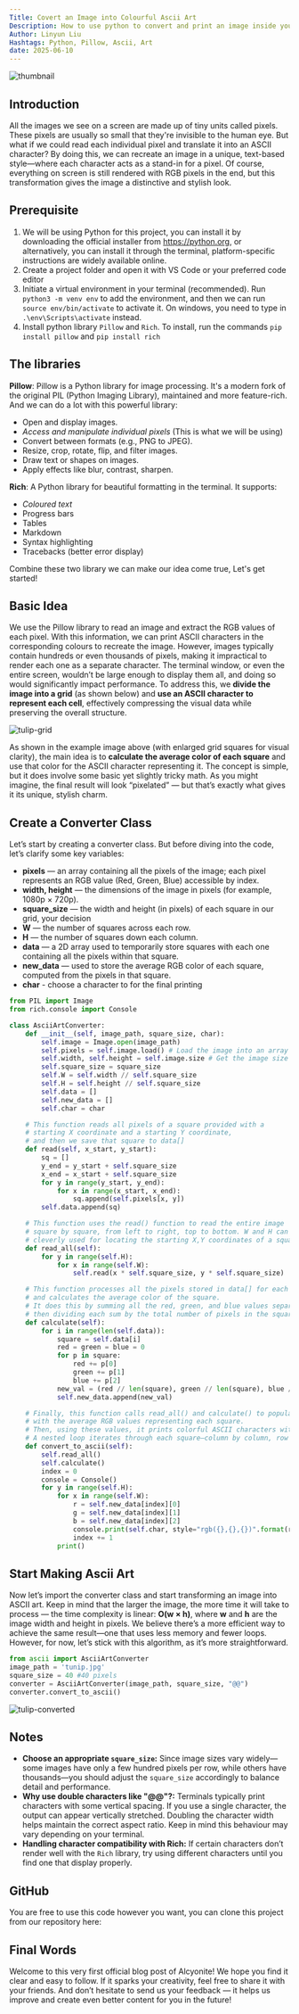 ```yaml
---
Title: Covert an Image into Colourful Ascii Art
Description: How to use python to convert and print an image inside your terminal with colourful ascii characters.
Author: Linyun Liu
Hashtags: Python, Pillow, Ascii, Art
date: 2025-06-10
---
```

![thumbnail](resources/thumbnail.jpg)
## Introduction
All the images we see on a screen are made up of tiny units called pixels. These pixels are usually so small that they're invisible to the human eye. But what if we could read each individual pixel and translate it into an ASCII character? By doing this, we can recreate an image in a unique, text-based style—where each character acts as a stand-in for a pixel. Of course, everything on screen is still rendered with RGB pixels in the end, but this transformation gives the image a distinctive and stylish look.

## Prerequisite
1. We will be using Python for this project, you can install it by downloading the official installer from https://python.org, or alternatively, you can install it through the terminal, platform-specific instructions are widely available online.
2. Create a project folder and open it with VS Code or your preferred code editor
3. Initiate a virtual environment in your terminal (recommended). Run `python3 -m venv env` to add the environment, and then we can run `source env/bin/activate` to activate it. On windows, you need to type in `.\env\Scripts\activate` instead.
4. Install python library `Pillow` and `Rich`. To install, run the commands `pip install pillow` and `pip install rich`

## The libraries
**Pillow**: Pillow is a Python library for image processing. It's a modern fork of the original PIL (Python Imaging Library), maintained and more feature-rich. And we can do a lot with this powerful library: 
- Open and display images.
- *Access and manipulate individual pixels* (This is what we will be using)
- Convert between formats (e.g., PNG to JPEG).
- Resize, crop, rotate, flip, and filter images.
- Draw text or shapes on images.
- Apply effects like blur, contrast, sharpen.

**Rich**:  A Python library for beautiful formatting in the terminal. It supports:
- *Coloured text*
- Progress bars
- Tables
- Markdown
- Syntax highlighting
- Tracebacks (better error display)

Combine these two library we can make our idea come true, Let's get started!

## Basic Idea
We use the Pillow library to read an image and extract the RGB values of each pixel. With this information, we can print ASCII characters in the corresponding colours to recreate the image. However, images typically contain hundreds or even thousands of pixels, making it impractical to render each one as a separate character. The terminal window, or even the entire screen, wouldn’t be large enough to display them all, and doing so would significantly impact performance. To address this, we **divide the image into a grid** (as shown below) and **use an ASCII character to represent each cell**, effectively compressing the visual data while preserving the overall structure.

![tulip-grid](resources/tulip-grid.jpg)

As shown in the example image above (with enlarged grid squares for visual clarity), the main idea is to **calculate the average color of each square** and use that color for the ASCII character representing it. The concept is simple, but it does involve some basic yet slightly tricky math. As you might imagine, the final result will look “pixelated” — but that’s exactly what gives it its unique, stylish charm.

## Create a Converter Class
Let’s start by creating a converter class. But before diving into the code, let’s clarify some key variables:
- **pixels** — an array containing all the pixels of the image; each pixel represents an RGB value (Red, Green, Blue) accessible by index.
- **width, height** — the dimensions of the image in pixels (for example, 1080p × 720p).
- **square_size** — the width and height (in pixels) of each square in our grid, your decision
- **W** — the number of squares across each row.
- **H** — the number of squares down each column.
- **data** — a 2D array used to temporarily store squares with each one containing all the pixels within that square.
- **new_data** — used to store the average RGB color of each square, computed from the pixels in that square.
- **char** - choose a character to for the final printing
```python
from PIL import Image
from rich.console import Console 

class AsciiArtConverter:
    def __init__(self, image_path, square_size, char):
        self.image = Image.open(image_path)
        self.pixels = self.image.load() # Load the image into an array of pixels
        self.width, self.height = self.image.size # Get the image size (width and height in pixels)
        self.square_size = square_size
        self.W = self.width // self.square_size
        self.H = self.height // self.square_size
        self.data = []
        self.new_data = []
        self.char = char

	# This function reads all pixels of a square provided with a 
	# starting X coordinate and a starting Y coordinate,
	# and then we save that square to data[]
    def read(self, x_start, y_start):
        sq = []
        y_end = y_start + self.square_size
        x_end = x_start + self.square_size
        for y in range(y_start, y_end):
            for x in range(x_start, x_end):
                sq.append(self.pixels[x, y])
        self.data.append(sq)

	# This function uses the read() function to read the entire image
	# square by square, from left to right, top to bottom. W and H can be
	# cleverly used for locating the starting X,Y coordinates of a square
    def read_all(self):
        for y in range(self.H):
            for x in range(self.W):
                self.read(x * self.square_size, y * self.square_size)

	# This function processes all the pixels stored in data[] for each square
	# and calculates the average color of the square.
	# It does this by summing all the red, green, and blue values separately,
	# then dividing each sum by the total number of pixels in the square.
    def calculate(self):
        for i in range(len(self.data)):
            square = self.data[i]
            red = green = blue = 0
            for p in square:
                red += p[0]
                green += p[1]
                blue += p[2]
            new_val = (red // len(square), green // len(square), blue // len(square))
            self.new_data.append(new_val)

	# Finally, this function calls read_all() and calculate() to populate new_data[]
	# with the average RGB values representing each square.
	# Then, using these values, it prints colorful ASCII characters with the Rich library.
	# A nested loop iterates through each square—column by column, row by row—to display the output.
    def convert_to_ascii(self):
        self.read_all()
        self.calculate()
        index = 0
        console = Console()
        for y in range(self.H):
            for x in range(self.W):
                r = self.new_data[index][0]
                g = self.new_data[index][1]
                b = self.new_data[index][2]
                console.print(self.char, style="rgb({},{},{})".format(r, g, b), end="")
                index += 1
            print()
```

## Start Making Ascii Art
Now let’s import the converter class and start transforming an image into ASCII art. Keep in mind that the larger the image, the more time it will take to process — the time complexity is linear: **O(w × h)**, where **w** and **h** are the image width and height in pixels. We believe there’s a more efficient way to achieve the same result—one that uses less memory and fewer loops. However, for now, let’s stick with this algorithm, as it’s more straightforward. 
```python
from ascii import AsciiArtConverter
image_path = 'tunip.jpg'
square_size = 40 #40 pixels
converter = AsciiArtConverter(image_path, square_size, "@@")
converter.convert_to_ascii()
```

![tulip-converted](resources/tulip-converted.jpeg)

## Notes
- **Choose an appropriate `square_size`:** Since image sizes vary widely—some images have only a few hundred pixels per row, while others have thousands—you should adjust the `square_size` accordingly to balance detail and performance.
- **Why use double characters like "@@"?:** Terminals typically print characters with some vertical spacing. If you use a single character, the output can appear vertically stretched. Doubling the character width helps maintain the correct aspect ratio. Keep in mind this behaviour may vary depending on your terminal.
- **Handling character compatibility with Rich:** If certain characters don’t render well with the `Rich` library, try using different characters until you find one that display properly.
## GitHub
You are free to use this code however you want, you can clone this project from our repository here: 

## Final Words
Welcome to this very first official blog post of Alcyonite! We hope you find it clear and easy to follow. If it sparks your creativity, feel free to share it with your friends. And don’t hesitate to send us your feedback — it helps us improve and create even better content for you in the future!
